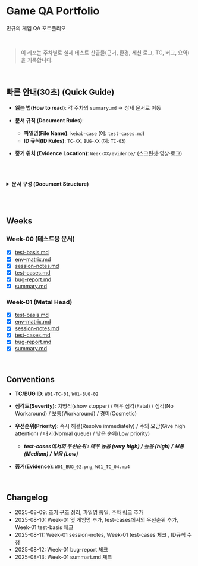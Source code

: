 # Game QA Portfolio
민규의 게임 QA 포트폴리오

<br>

> 이 레포는 주차별로 실제 테스트 산출물(근거, 환경, 세션 로그, TC, 버그, 요약)을 기록합니다.

<br>

## 빠른 안내(30초) (Quick Guide)
- **읽는 법(How to read)**: 각 주차의 `summary.md` → 상세 문서로 이동

- **문서 규칙 (Document Rules)**:
  - **파일명(File Name)**: `kebab-case` (예: `test-cases.md`)
  - **ID 규칙(ID Rules)**: `TC-XX`, `BUG-XX` (예: `TC-03`)

- **증거 위치 (Evidence Location)**: `Week-XX/evidence/` (스크린샷·영상·로그)

<br><br>

<details>
<summary><b>문서 구성 (Document Structure)</b></summary>

- `test-basis.md` : 테스트 설계 근거

- `env-matrix.md` : 실행 환경 표(OS/해상도/입력/빌드/버전)

- `session-notes.md` : 세션 차터·타임박스·진행 로그

- `test-cases.md` : 테스트 시나리오

- `bug-report.md` : 결함 원장

- `summary.md` : 주간 요약

</details>

<br><br>

## Weeks

### Week-00 (테스트용 문서)
- [x] [test-basis.md](Week-00/test-basis.md)
- [x] [env-matrix.md](Week-00/env-matrix.md)
- [x] [session-notes.md](Week-00/session-notes.md)
- [x] [test-cases.md](Week-00/test-cases.md)
- [x] [bug-report.md](Week-00/bug-report.md)
- [x] [summary.md](Week-00/summary.md)

### Week-01 (Metal Head)
- [x] [test-basis.md](Week-01/test-basis.md)
- [x] [env-matrix.md](Week-01/env-matrix.md)
- [x] [session-notes.md](Week-01/session-notes.md)
- [x] [test-cases.md](Week-01/test-cases.md)
- [x] [bug-report.md](Week-01/bug-report.md)
- [x] [summary.md](Week-01/summary.md)

<br>

## Conventions
- **TC/BUG ID**: `W01-TC-01`, `W01-BUG-02`

- **심각도(Severity)**: 치명적(show stopper) / 매우 심각(Fatal) / 심각(No Workaround) / 보통(Workaround) / 경미(Cosmetic)

- **우선순위(Priority)**: 즉시 해결(Resolve immediately) / 주의 요망(Give high attention) / 대기(Normal queue) / 낮은 순위(Low priority)
  - **_test-cases에서의 우선순위 : 매우 높음 (very high) / 높음 (high) / 보통 (Medium) / 낮음 (Low)_**

- **증거(Evidence)**: `W01_BUG_02.png`, `W01_TC_04.mp4`

<br>

## Changelog
- 2025-08-09: 초기 구조 정리, 파일명 통일, 주차 링크 추가
- 2025-08-10: Week-01 옆 게임명 추가, test-cases에서의 우선순위 추가, Week-01 test-basis 체크
- 2025-08-11: Week-01 session-notes, Week-01 test-cases 체크 , ID규칙 수정
- 2025-08-12: Week-01 bug-report 체크
- 2025-08-13: Week-01 summart.md 체크
